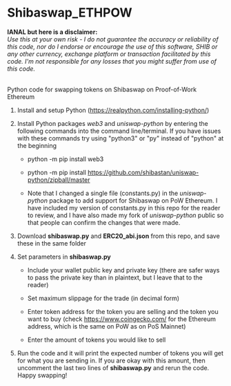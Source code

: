 # Shibaswap_ETHPOW

<b>IANAL but here is a disclaimer:</b><br>
<i>Use this at your own risk - I do not guarantee the accuracy or reliability of this code, nor do I endorse or encourage the use of this software, SHIB or any other currency, exchange platform or transaction facilitated by this code. I'm not responsible for any losses that you might suffer from use of this code.</i><br>
<br>


Python code for swapping tokens on Shibaswap on Proof-of-Work Ethereum
    
1. Install and setup Python (https://realpython.com/installing-python/)


2. Install Python packages <i>web3</i> and <i>uniswap-python</i> by entering the following commands into the command line/terminal. If you have issues with these commands try using "python3" or "py" instead of "python" at the beginning


    - python -m pip install web3
    
    - python -m pip install https://github.com/shibastan/uniswap-python/zipball/master
    
    - Note that I changed a single file (constants.py) in the <i>uniswap-python</i> package to add support for Shibaswap on PoW Ethereum. I have included my version of constants.py in this repo for the reader to review, and I have also made my fork of <i>uniswap-python</i> public so that people can confirm the changes that were made.


3. Download <b>shibaswap.py</b> and <b>ERC20_abi.json</b> from this repo, and save these in the same folder


4. Set parameters in <b>shibaswap.py</b>

    - Include your wallet public key and private key (there are safer ways to pass the private key than in plaintext, but I leave that to the reader)
  
    - Set maximum slippage for the trade (in decimal form)
  
    - Enter token address for the token you are selling and the token you want to buy (check https://www.coingecko.com/ for the Ethereum address, which is the same on PoW as on PoS Mainnet) 
  
    - Enter the amount of tokens you would like to sell


5. Run the code and it will print the expected number of tokens you will get for what you are sending in. If you are okay with this amount, then uncomment the last two lines of <b>shibaswap.py</b> and rerun the code. Happy swapping!

